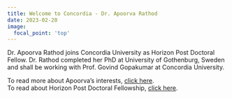 ```yaml
---
title: Welcome to Concordia - Dr. Apoorva Rathod
date: 2023-02-20
image:
  focal_point: 'top'
---
```

Dr. Apoorva Rathod joins Concordia University as Horizon Post Doctoral Fellow. Dr. Rathod completed her PhD at University of Gothenburg, Sweden and shall be working with Prof. Govind Gopakumar at Concordia University.

To read more about Apoorva’s interests, <a href="https://india-mobility.netlify.app/author/apoorva-rathod/" target="_blank">click here</a>. </br>To read about Horizon Post Doctoral Fellowship, <a href="https://www.concordia.ca/sgs/postdoctoral-fellows/funding/horizon/open-positions.html" target="_blank">click here</a>.


<!--more-->